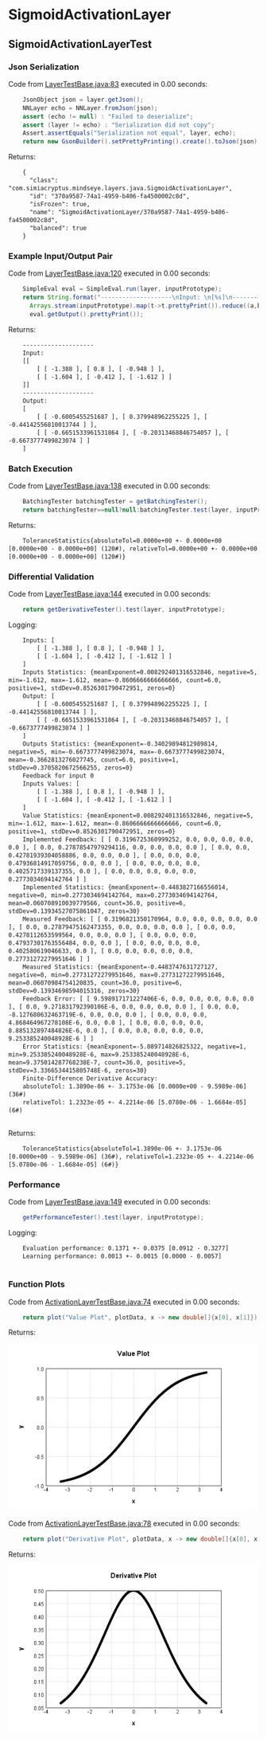 # SigmoidActivationLayer
## SigmoidActivationLayerTest
### Json Serialization
Code from [LayerTestBase.java:83](../../../../../../../../MindsEye/src/test/java/com/simiacryptus/mindseye/layers/LayerTestBase.java#L83) executed in 0.00 seconds: 
```java
    JsonObject json = layer.getJson();
    NNLayer echo = NNLayer.fromJson(json);
    assert (echo != null) : "Failed to deserialize";
    assert (layer != echo) : "Serialization did not copy";
    Assert.assertEquals("Serialization not equal", layer, echo);
    return new GsonBuilder().setPrettyPrinting().create().toJson(json);
```

Returns: 

```
    {
      "class": "com.simiacryptus.mindseye.layers.java.SigmoidActivationLayer",
      "id": "370a9587-74a1-4959-b406-fa4500002c8d",
      "isFrozen": true,
      "name": "SigmoidActivationLayer/370a9587-74a1-4959-b406-fa4500002c8d",
      "balanced": true
    }
```



### Example Input/Output Pair
Code from [LayerTestBase.java:120](../../../../../../../../MindsEye/src/test/java/com/simiacryptus/mindseye/layers/LayerTestBase.java#L120) executed in 0.00 seconds: 
```java
    SimpleEval eval = SimpleEval.run(layer, inputPrototype);
    return String.format("--------------------\nInput: \n[%s]\n--------------------\nOutput: \n%s",
      Arrays.stream(inputPrototype).map(t->t.prettyPrint()).reduce((a,b)->a+",\n"+b).get(),
      eval.getOutput().prettyPrint());
```

Returns: 

```
    --------------------
    Input: 
    [[
    	[ [ -1.388 ], [ 0.8 ], [ -0.948 ] ],
    	[ [ -1.604 ], [ -0.412 ], [ -1.612 ] ]
    ]]
    --------------------
    Output: 
    [
    	[ [ -0.6005455251687 ], [ 0.379948962255225 ], [ -0.44142556810013744 ] ],
    	[ [ -0.6651533961531864 ], [ -0.20313468846754057 ], [ -0.6673777499823074 ] ]
    ]
```



### Batch Execution
Code from [LayerTestBase.java:138](../../../../../../../../MindsEye/src/test/java/com/simiacryptus/mindseye/layers/LayerTestBase.java#L138) executed in 0.00 seconds: 
```java
    BatchingTester batchingTester = getBatchingTester();
    return batchingTester==null?null:batchingTester.test(layer, inputPrototype);
```

Returns: 

```
    ToleranceStatistics{absoluteTol=0.0000e+00 +- 0.0000e+00 [0.0000e+00 - 0.0000e+00] (120#), relativeTol=0.0000e+00 +- 0.0000e+00 [0.0000e+00 - 0.0000e+00] (120#)}
```



### Differential Validation
Code from [LayerTestBase.java:144](../../../../../../../../MindsEye/src/test/java/com/simiacryptus/mindseye/layers/LayerTestBase.java#L144) executed in 0.00 seconds: 
```java
    return getDerivativeTester().test(layer, inputPrototype);
```
Logging: 
```
    Inputs: [
    	[ [ -1.388 ], [ 0.8 ], [ -0.948 ] ],
    	[ [ -1.604 ], [ -0.412 ], [ -1.612 ] ]
    ]
    Inputs Statistics: {meanExponent=0.008292401316532846, negative=5, min=-1.612, max=-1.612, mean=-0.8606666666666666, count=6.0, positive=1, stdDev=0.8526301790472951, zeros=0}
    Output: [
    	[ [ -0.6005455251687 ], [ 0.379948962255225 ], [ -0.44142556810013744 ] ],
    	[ [ -0.6651533961531864 ], [ -0.20313468846754057 ], [ -0.6673777499823074 ] ]
    ]
    Outputs Statistics: {meanExponent=-0.34029894812989814, negative=5, min=-0.6673777499823074, max=-0.6673777499823074, mean=-0.3662813276027745, count=6.0, positive=1, stdDev=0.3705820672566255, zeros=0}
    Feedback for input 0
    Inputs Values: [
    	[ [ -1.388 ], [ 0.8 ], [ -0.948 ] ],
    	[ [ -1.604 ], [ -0.412 ], [ -1.612 ] ]
    ]
    Value Statistics: {meanExponent=0.008292401316532846, negative=5, min=-1.612, max=-1.612, mean=-0.8606666666666666, count=6.0, positive=1, stdDev=0.8526301790472951, zeros=0}
    Implemented Feedback: [ [ 0.3196725360999252, 0.0, 0.0, 0.0, 0.0, 0.0 ], [ 0.0, 0.27878547979294116, 0.0, 0.0, 0.0, 0.0 ], [ 0.0, 0.0, 0.42781939304058886, 0.0, 0.0, 0.0 ], [ 0.0, 0.0, 0.0, 0.47936814917059756, 0.0, 0.0 ], [ 0.0, 0.0, 0.0, 0.0, 0.4025717339137355, 0.0 ], [ 0.0, 0.0, 0.0, 0.0, 0.0, 0.2773034694142764 ] ]
    Implemented Statistics: {meanExponent=-0.4483827166556014, negative=0, min=0.2773034694142764, max=0.2773034694142764, mean=0.060708910039779566, count=36.0, positive=6, stdDev=0.13934527075861047, zeros=30}
    Measured Feedback: [ [ 0.3196821350170964, 0.0, 0.0, 0.0, 0.0, 0.0 ], [ 0.0, 0.27879475162473355, 0.0, 0.0, 0.0, 0.0 ], [ 0.0, 0.0, 0.4278112653599564, 0.0, 0.0, 0.0 ], [ 0.0, 0.0, 0.0, 0.47937301763556484, 0.0, 0.0 ], [ 0.0, 0.0, 0.0, 0.0, 0.402580619046633, 0.0 ], [ 0.0, 0.0, 0.0, 0.0, 0.0, 0.27731272279951646 ] ]
    Measured Statistics: {meanExponent=-0.4483747631727127, negative=0, min=0.27731272279951646, max=0.27731272279951646, mean=0.06070984754120835, count=36.0, positive=6, stdDev=0.13934698594015316, zeros=30}
    Feedback Error: [ [ 9.598917171227406E-6, 0.0, 0.0, 0.0, 0.0, 0.0 ], [ 0.0, 9.271831792390106E-6, 0.0, 0.0, 0.0, 0.0 ], [ 0.0, 0.0, -8.127680632463719E-6, 0.0, 0.0, 0.0 ], [ 0.0, 0.0, 0.0, 4.868464967278108E-6, 0.0, 0.0 ], [ 0.0, 0.0, 0.0, 0.0, 8.885132897484826E-6, 0.0 ], [ 0.0, 0.0, 0.0, 0.0, 0.0, 9.253385240048928E-6 ] ]
    Error Statistics: {meanExponent=-5.089714826825322, negative=1, min=9.253385240048928E-6, max=9.253385240048928E-6, mean=9.375014287768238E-7, count=36.0, positive=5, stdDev=3.3366534415805748E-6, zeros=30}
    Finite-Difference Derivative Accuracy:
    absoluteTol: 1.3890e-06 +- 3.1753e-06 [0.0000e+00 - 9.5989e-06] (36#)
    relativeTol: 1.2323e-05 +- 4.2214e-06 [5.0780e-06 - 1.6684e-05] (6#)
    
```

Returns: 

```
    ToleranceStatistics{absoluteTol=1.3890e-06 +- 3.1753e-06 [0.0000e+00 - 9.5989e-06] (36#), relativeTol=1.2323e-05 +- 4.2214e-06 [5.0780e-06 - 1.6684e-05] (6#)}
```



### Performance
Code from [LayerTestBase.java:149](../../../../../../../../MindsEye/src/test/java/com/simiacryptus/mindseye/layers/LayerTestBase.java#L149) executed in 0.00 seconds: 
```java
    getPerformanceTester().test(layer, inputPrototype);
```
Logging: 
```
    Evaluation performance: 0.1371 +- 0.0375 [0.0912 - 0.3277]
    Learning performance: 0.0013 +- 0.0015 [0.0000 - 0.0057]
    
```

### Function Plots
Code from [ActivationLayerTestBase.java:74](../../../../../../../../MindsEye/src/test/java/com/simiacryptus/mindseye/layers/java/ActivationLayerTestBase.java#L74) executed in 0.00 seconds: 
```java
    return plot("Value Plot", plotData, x -> new double[]{x[0], x[1]});
```

Returns: 

![Result](etc/test.1.png)



Code from [ActivationLayerTestBase.java:78](../../../../../../../../MindsEye/src/test/java/com/simiacryptus/mindseye/layers/java/ActivationLayerTestBase.java#L78) executed in 0.00 seconds: 
```java
    return plot("Derivative Plot", plotData, x -> new double[]{x[0], x[2]});
```

Returns: 

![Result](etc/test.2.png)



